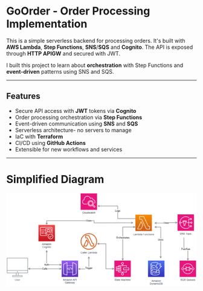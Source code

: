 # GoOrder - Order Processing Implementation

This is a simple serverless backend for processing orders. It's built with **AWS Lambda**, **Step Functions**, **SNS**/**SQS** and **Cognito**. The API is exposed through **HTTP APIGW** and secured with JWT.

I built this project to learn about **orchestration** with Step Functions and **event-driven** patterns using SNS and SQS.

---

## Features

- Secure API access with **JWT** tokens via **Cognito**
- Order processing orchestration via **Step Functions**
- Event-driven communication using **SNS** and **SQS**
- Serverless architecture- no servers to manage
- IaC with **Terraform**
- CI/CD using **GitHub Actions**
- Extensible for new workflows and services

---

# Simplified Diagram

![Architecture Diagram](docs/goorder-diagram.png)
